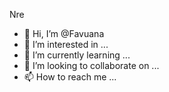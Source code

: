 Nre
- 👋 Hi, I’m @Favuana
- 👀 I’m interested in ...
- 🌱 I’m currently learning ...
- 💞️ I’m looking to collaborate on ...
- 📫 How to reach me ...

<!---
Favuana/Favuana is a ✨ special ✨ repository because its `README.md` (this file) appears on your GitHub profile.
You can click the Preview link to take a look at your changes.
--->
